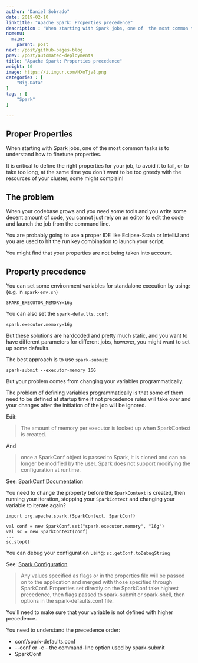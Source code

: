 ```yaml
---
author: "Daniel Sobrado"
date: 2019-02-10
linktitle: "Apache Spark: Properties precedence"
description : "When starting with Spark jobs, one of  the most common tasks is to understand how to finetune properties. When your codebase  grows and you need some tools and you write some decent amount of code, you are probably going to use a proper. You might find that your properties are not being taken into account."
nomenu:
  main:
    parent: post
next: /post/github-pages-blog
prev: /post/automated-deployments
title: "Apache Spark: Properties precedence"
weight: 10
image: https://i.imgur.com/HXoTjv8.png
categories : [
    "Big-Data"
]
tags : [
    "Spark"
]

---
```


## Proper Properties

When starting with Spark jobs, one of  the most common tasks is to understand how to finetune properties.

It is critical to define the right properties for your job, to avoid it to fail, or to take too long, at the same time you don't want to be too greedy with the resources of your cluster, some might complain!

## The problem

When your codebase  grows and you need some tools and you write some decent amount of code, you cannot just rely on an editor to edit the code and launch the job from the command line.

You are probably going to use a proper IDE like Eclipse-Scala or IntelliJ and you are used to hit the run key combination to launch your script.

You might find that your properties are not being taken into account.

## Property precedence

You can set some environment variables for standalone execution by using: (e.g. in `spark-env.sh`)

    SPARK_EXECUTOR_MEMORY=16g

You can also set the `spark-defaults.conf`:

    spark.executor.memory=16g

But these solutions are hardcoded and pretty much static, and you want to have different parameters for different jobs, however, you might want to set up some defaults.

The best approach is to use `spark-submit`:

    spark-submit --executor-memory 16G 

But your problem comes from changing your variables programmatically.

The problem of defining variables programmatically is that some of them need to be defined at startup time if not precedence rules will take over and your changes after the initiation of the job will be ignored.

Edit:

> The amount of memory per executor is looked up when SparkContext is created.

And

> once a SparkConf object is passed to Spark, it is cloned and can no longer be modified by the user. Spark does not support modifying the configuration at runtime.

See: [SparkConf Documentation][1]

You need to change the property before the `SparkContext` is created, then running your iteration, stopping your `SparkContext` and changing your variable to iterate again?

    import org.apache.spark.{SparkContext, SparkConf}
    
    val conf = new SparkConf.set("spark.executor.memory", "16g")
    val sc = new SparkContext(conf)
    ...
    sc.stop()

You can debug your configuration using: `sc.getConf.toDebugString`

See: [Spark Configuration][2]

> Any values specified as flags or in the properties file will be passed on to the application and merged with those specified through SparkConf. Properties set directly on the SparkConf take highest precedence, then flags passed to spark-submit or spark-shell, then options in the spark-defaults.conf file.

You'll need to make sure that your variable is not defined with higher precedence.

You need to understand the precedence order:

* conf/spark-defaults.conf
* --conf or -c - the command-line option used by spark-submit 
* SparkConf


[1]: https://spark.apache.org/docs/latest/api/scala/#org.apache.spark.SparkConf
[2]: https://spark.apache.org/docs/latest/configuration.html